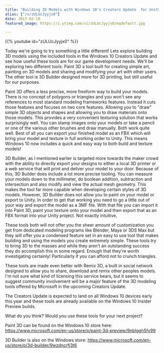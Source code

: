 ```yaml
---
title: "Building 3D Models with Windows 10's Creators Update  for Unity"
alias: ["/v/zULUcJyyjx0"]
date: 2017-02-10
featured_image: https://i.ytimg.com/vi/zULUcJyyjx0/mqdefault.jpg

---
```


{{% youtube id="zULUcJyyjx0" %}}

Today we're going to try something a little different! Lets explore building 3D models using the included tools in the Windows 10 Creators Update and see how useful these tools are for our game development needs. We'll be exploring two different tools: Paint 3D a tool built for creating simple art, painting on 3D models and sharing and modifying your art with other users. The other tool is 3D Builder designed more for 3D printing, but still useful for our purposes.

Paint 3D offers a less precise, more freeform way to build your models. There is no concept of polygons or triangles and you won't see any references to most standard modeling frameworks features. Instead it cuts those features and focuses on two core features. Allowing you to "draw" simple 3D objects and shapes and allowing you to draw materials onto those models. This provides a very convenient texturing solution that works surprisingly well. You can stamp images onto your models or take a pencil or one of the various other brushes and draw manually. Both work quite well. Best of all you can export your finished model as an FBX which will bring your model and texture in full working order to Unity. This means Windows 10 now includes a quick and easy way to both build and texture models!

3D Builder, as I mentioned earlier is targeted more towards the maker crowd with the ability to directly export your designs to either a local 3D printer or a web service that will print and deliver your model to your door. Because of this, 3D Builder does include a lot more precise tooling. You can measure your models down to the millimeter, do boolean addition, subtraction and intersection and also modify and view the actual mesh geometry. This makes the tool far more capable when developing certain styles of 3D models. However, 3D Builder does not allow you to paint on your model or export to Unity. In order to get that working you need to go a little out of your way and export the model as a 3MF file. With that file you can import it into Paint 3D, paint your texture onto your model and then export that as an FBX format into your Unity project. Not exactly intuitive.

These tools both will not offer you the sheer amount of customization you get from dedicated modeling programs like Blender, Maya or 3DS Max but they will offer you a condensed feature set in an easy to use tool that makes building and using the models you create extremely simple. These tools try to bring 3D to the masses and while they aren't an outstanding success they do accomplish this in some regard. Enough that they're worth investigating certainly! Particularly if you can afford not to crunch triangles.

These tools are made even better with Remix 3D, a built in social network designed to allow you to share, download and remix other peoples models. I'm not sure what kind of licensing this service bears, but it seems to suggest community involvement will be a major feature of the 3D modeling tools offered by Microsoft in the upcoming Creators Update.

The Creators Update is expected to land on all Windows 10 devices early this year and these tools are already available on the Windows 10 Insider Preview builds.

What do you think? Would you use these tools for your next project?

Paint 3D can be found on the Windows 10 store here: https://www.microsoft.com/en-us/store/p/paint-3d-preview/9nblggh5fv99

3D Builder is also on the Windows store: https://www.microsoft.com/en-us/store/p/3d-builder/9wzdncrfj3t6